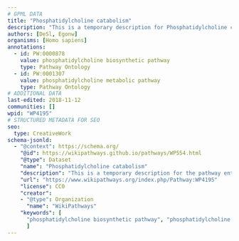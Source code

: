 ```yaml
---
# GPML DATA
title: "Phosphatidylcholine catabolism"
description: "This is a temporary description for Phosphatidylcholine catabolism"
authors: [DeSl, Egonw]
organisms: [Homo sapiens]
annotations:
  - id: PW:0000878
    value: phosphatidylcholine biosynthetic pathway
    type: Pathway Ontology
  - id: PW:0001307
    value: phosphatidylcholine metabolic pathway
    type: Pathway Ontology
# ADDITIONAL DATA
last-edited: 2018-11-12
communities: []
wpid: "WP4195"
# STRUCTURED METADATA FOR SEO
seo:
  type: CreativeWork
schema-jsonld:
  - "@context": https://schema.org/
    "@id": https://wikipathways.github.io/pathways/WP554.html
    "@type": Dataset
    "name": "Phosphatidylcholine catabolism"
    "description": "This is a temporary description for the pathway entitled: Phosphatidylcholine catabolism"
    "url": "https://www.wikipathways.org/index.php/Pathway:WP4195"
    "license": CC0
    "creator":
    - "@type": Organization
      "name": "WikiPathways"
    "keywords": [
      "phosphatidylcholine biosynthetic pathway", "phosphatidylcholine metabolic pathway",
      ]
---
```

